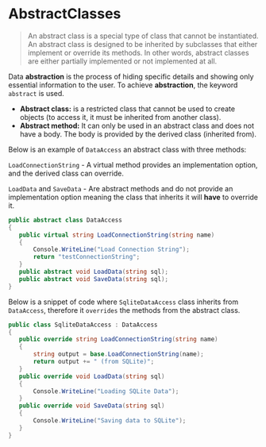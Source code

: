 # AbstractClasses

> An abstract class is a special type of class that cannot be instantiated. An abstract class is designed to be inherited by subclasses that either implement or override its methods. In other words, abstract classes are either partially implemented or not implemented at all.

Data **abstraction** is the process of hiding specific details and showing only essential information to the user. To achieve **abstraction**, the keyword `abstract` is used.

*   **Abstract class:** is a restricted class that cannot be used to create objects (to access it, it must be inherited from another class).
*   **Abstract method:** It can only be used in an abstract class and does not have a body. The body is provided by the derived class (inherited from).

Below is an example of `DataAccess` an abstract class with three methods:

`LoadConnectionString` - A virtual method provides an implementation option, and the derived class can override.

`LoadData` and `SaveData` - Are abstract methods and do not provide an implementation option meaning the class that inherits it will **have** to override it. 

```c#
public abstract class DataAccess
{
   public virtual string LoadConnectionString(string name)
   {
       Console.WriteLine("Load Connection String");
       return "testConnectionString";
   }
   public abstract void LoadData(string sql);
   public abstract void SaveData(string sql);
}
```

Below is a snippet of code where `SqliteDataAccess` class inherits from `DataAccess`, therefore it `overrides` the methods from the abstract class. 

```c#
public class SqliteDataAccess : DataAccess
{
   public override string LoadConnectionString(string name)
   {
       string output = base.LoadConnectionString(name);
       return output += " (from SQLite)";
   }
   public override void LoadData(string sql)
   {
       Console.WriteLine("Loading SQLite Data");
   }
   public override void SaveData(string sql)
   {
       Console.WriteLine("Saving data to SQLite");
   }
}
```
